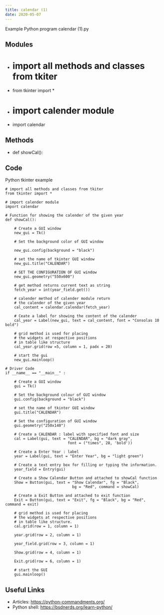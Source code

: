 ```yaml
---
title: calendar (1)
date: 2020-05-07
---
```

Example Python program calendar (1).py

## Modules

* # import all methods and classes from tkiter
* from tkinter import *
* # import calender module
* import calendar

## Methods

* def showCal():

## Code

Python tkinter example

    # import all methods and classes from tkiter
    from tkinter import *
    
    # import calender module
    import calendar
    
    # Function for showing the calender of the given year
    def showCal():
    
        # Create a GUI window
        new_gui = Tk()
    
        # Set the background color of GUI window
    
        new_gui.config(background = "black")
    
        # set the name of tkinter GUI window
        new_gui.title("CALENDAR")
    
        # SET THE CONFIGURATION OF GUI window
        new_gui.geometry("550x600")
    
        # get method returns current text as string
        fetch_year = int(year_field.get())
    
        # calender method of calender module return
        # the calender of the given year
        cal_content = calendar.calendar(fetch_year)
    
        # Ceate a label for showing the content of the calender
        cal_year = Label(new_gui, text = cal_content, font = "Consolas 10 bold")
    
        # grid method is used for placing 
        # the widgets at respective positions
        # in table like structure
        cal_year.grid(row =5, column = 1, padx = 20)
    
        # start the gui
        new_gui.mainloop()
    
    # Driver Code 
    if __name__ == "__main__" : 
      
        # Create a GUI window 
        gui = Tk() 
          
        # Set the background colour of GUI window 
        gui.config(background = "black") 
      
        # set the name of tkinter GUI window  
        gui.title("CALENDAR") 
      
        # Set the configuration of GUI window 
        gui.geometry("250x140") 
      
        # Create a CALENDAR : label with specified font and size 
        cal = Label(gui, text = "CALENDAR", bg = "dark gray", 
                                font = ("times", 28, 'bold')) 
      
        # Create a Enter Year : label  
        year = Label(gui, text = "Enter Year", bg = "light green") 
          
        # Create a text entry box for filling or typing the information.   
        year_field = Entry(gui) 
      
        # Create a Show Calendar Button and attached to showCal function 
        Show = Button(gui, text = "Show Calendar", fg = "Black", 
                                  bg = "Red", command = showCal) 
      
        # Create a Exit Button and attached to exit function 
        Exit = Button(gui, text = "Exit", fg = "Black", bg = "Red", command = exit) 
          
        # grid method is used for placing  
        # the widgets at respective positions  
        # in table like structure. 
        cal.grid(row = 1, column = 1) 
      
        year.grid(row = 2, column = 1) 
      
        year_field.grid(row = 3, column = 1) 
      
        Show.grid(row = 4, column = 1) 
      
        Exit.grid(row = 6, column = 1) 
          
        # start the GUI  
        gui.mainloop() 
    
    
    
    
    

## Useful Links

- Articles: https://python-commandments.org/
- Python shell: https://bsdnerds.org/learn-python/
